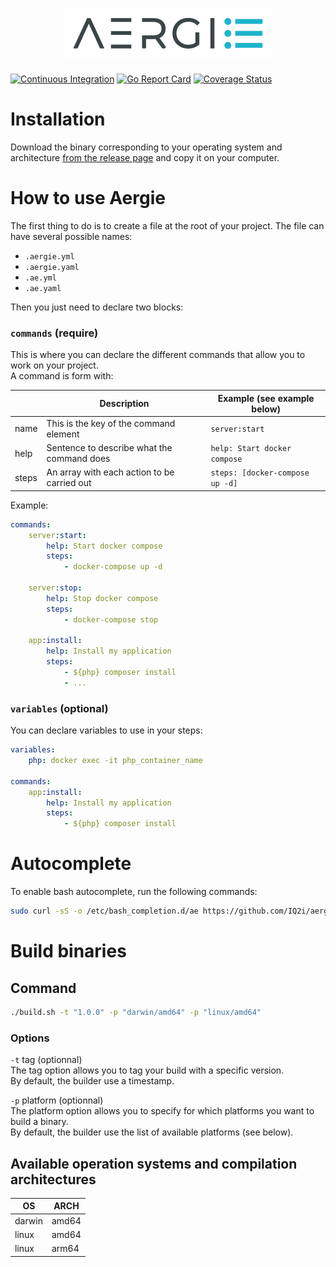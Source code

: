 <h1 align="center"><img src="aergie.svg" alt="Aergie: An easy alternative to makefile" title="An easy alternative to makefile"></h1>

[![Continuous Integration](https://github.com/IQ2i/aergie/workflows/Continuous%20Integration/badge.svg?branch=master)](https://github.com/IQ2i/aergie/actions)
[![Go Report Card](https://goreportcard.com/badge/github.com/IQ2i/aergie)](https://goreportcard.com/report/github.com/IQ2i/aergie)
[![Coverage Status](https://coveralls.io/repos/github/IQ2i/aergie/badge.svg?branch=master)](https://coveralls.io/github/IQ2i/aergie?branch=master)

# Installation

Download the binary corresponding to your operating system and architecture [from the release page](https://github.com/iq2i/aergie/releases) and copy it on your computer.

# How to use Aergie

The first thing to do is to create a file at the root of your project. The file can have several possible names:

* `.aergie.yml`
* `.aergie.yaml`
* `.ae.yml`
* `.ae.yaml`

Then you just need to declare two blocks: 

### `commands` (require)

This is where you can declare the different commands that allow you to work on your project.  
A command is form with:

|       | Description                                 | Example (see example below)         |
|-------|---------------------------------------------|-------------------------------------|
| name  | This is the key of the command element      | `server:start`                      |
| help  | Sentence to describe what the command does  | `help: Start docker compose`        |
| steps | An array with each action to be carried out | `steps: [docker-compose up -d]` |

Example:

```yaml
commands:
    server:start:
        help: Start docker compose
        steps:
            - docker-compose up -d

    server:stop:
        help: Stop docker compose
        steps:
            - docker-compose stop

    app:install:
        help: Install my application
        steps:
            - ${php} composer install
            - ...
```

### `variables` (optional)

You can declare variables to use in your steps:

```yaml
variables:
    php: docker exec -it php_container_name

commands:
    app:install:
        help: Install my application
        steps:
            - ${php} composer install
```

# Autocomplete

To enable bash autocomplete, run the following commands:

```bash
sudo curl -sS -o /etc/bash_completion.d/ae https://github.com/IQ2i/aergie/blob/master/autocomplete/ae
```

# Build binaries

## Command

```bash
./build.sh -t "1.0.0" -p "darwin/amd64" -p "linux/amd64"
```

### Options

``-t`` tag (optionnal)  
The tag option allows you to tag your build with a specific version.  
By default, the builder use a timestamp.

``-p`` platform (optionnal)  
The platform option allows you to specify for which platforms you want to build a binary.  
By default, the builder use the list of available platforms (see below).

## Available operation systems and compilation architectures

| OS      | ARCH  |
|---------|-------|
| darwin  | amd64 |
| linux   | amd64 |
| linux   | arm64 |
